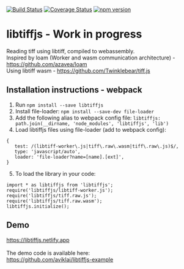 [![Build Status](https://travis-ci.org/aviklai/libtiffjs.svg?branch=master)](https://travis-ci.org/libtiffjs) 
[![Coverage Status](https://coveralls.io/repos/github/aviklai/libtiffjs/badge.svg?branch=master)](https://coveralls.io/github/aviklai/libtiffjs?branch=master) 
[![npm version](https://img.shields.io/npm/v/libtiffjs.svg)](https://www.npmjs.com/package/libtiffjs)

# libtiffjs - Work in progress

Reading tiff using libtiff, compiled to webassembly. <br />
Inspired by loam (Worker and wasm communication architecture) - https://github.com/azavea/loam <br />
Using libtiff wasm - https://github.com/Twinklebear/tiff.js

## Installation instructions - webpack
1. Run `npm install --save libtiffjs`
2. Install file-loader: `npm install --save-dev file-loader` 
3. Add the following alias to webpack config file: `libtiffjs: path.join(__dirname, 'node_modules', 'libtiffjs', 'lib')`
4. Load libtiffjs files using file-loader (add to webpack config):  
```
{ 
   test: /(libtiff-worker\.js|tiff\.raw\.wasm|tiff\.raw\.js)$/,
   type: 'javascript/auto',
   loader: 'file-loader?name=[name].[ext]',
}
```
5. To load the library in your code:  
```
import * as libtiffjs from 'libtiffjs';
require('libtiffjs/libtiff-worker.js'); 
require('libtiffjs/tiff.raw.js');
require('libtiffjs/tiff.raw.wasm');
libtiffjs.initialize();
```

## Demo
https://libtiffjs.netlify.app <br />
<br />
The demo code is available here: <br />
https://github.com/aviklai/libtiffjs-example